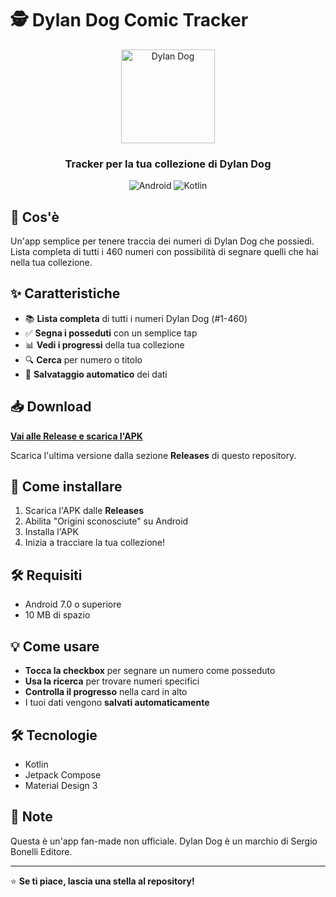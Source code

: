 # 🕵️ Dylan Dog Comic Tracker

<div align="center">
  <img src="dylan-dog-logo.jpg" alt="Dylan Dog" width="150"/>
  
  ### Tracker per la tua collezione di Dylan Dog
  
  ![Android](https://img.shields.io/badge/Android-7.0+-green?style=flat-square&logo=android)
  ![Kotlin](https://img.shields.io/badge/Kotlin-100%25-blue?style=flat-square&logo=kotlin)
</div>

## 📱 Cos'è

Un'app semplice per tenere traccia dei numeri di Dylan Dog che possiedi. Lista completa di tutti i 460 numeri con possibilità di segnare quelli che hai nella tua collezione.

## ✨ Caratteristiche

- 📚 **Lista completa** di tutti i numeri Dylan Dog (#1-460)
- ✅ **Segna i posseduti** con un semplice tap
- 📊 **Vedi i progressi** della tua collezione
- 🔍 **Cerca** per numero o titolo
- 💾 **Salvataggio automatico** dei dati

## 📥 Download

**[Vai alle Release e scarica l'APK](https://github.com/tuonome/dylan-dog-tracker/releases)**

Scarica l'ultima versione dalla sezione **Releases** di questo repository.

## 🚀 Come installare

1. Scarica l'APK dalle **Releases**
2. Abilita "Origini sconosciute" su Android
3. Installa l'APK
4. Inizia a tracciare la tua collezione!

## 🛠️ Requisiti

- Android 7.0 o superiore
- 10 MB di spazio

## 💡 Come usare

- **Tocca la checkbox** per segnare un numero come posseduto
- **Usa la ricerca** per trovare numeri specifici
- **Controlla il progresso** nella card in alto
- I tuoi dati vengono **salvati automaticamente**

## 🛠️ Tecnologie

- Kotlin
- Jetpack Compose
- Material Design 3

## 📄 Note

Questa è un'app fan-made non ufficiale. Dylan Dog è un marchio di Sergio Bonelli Editore.

---

⭐ **Se ti piace, lascia una stella al repository!**
